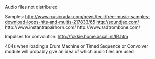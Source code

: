 Audio files not distributed

Samples:
http://www.musicradar.com/news/tech/free-music-samples-download-loops-hits-and-multis-217833/65
http://soundjax.com/
http://www.instantrapairhorn.com/
http://www.sadtrombone.com/

Impulses for convolution:
http://fokkie.home.xs4all.nl/IR.htm

404s when loading a Drum Machine or Timed Sequence or Convolver module will probably give an idea of which audio files are used

